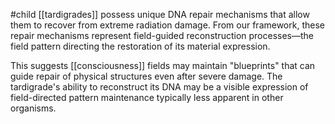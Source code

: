 #child 
[[tardigrades]] possess unique DNA repair mechanisms that allow them to recover from extreme radiation damage. From our framework, these repair mechanisms represent field-guided reconstruction processes—the field pattern directing the restoration of its material expression.

This suggests [[consciousness]]  fields may maintain "blueprints" that can guide repair of physical structures even after severe damage. The tardigrade's ability to reconstruct its DNA may be a visible expression of field-directed pattern maintenance typically less apparent in other organisms.